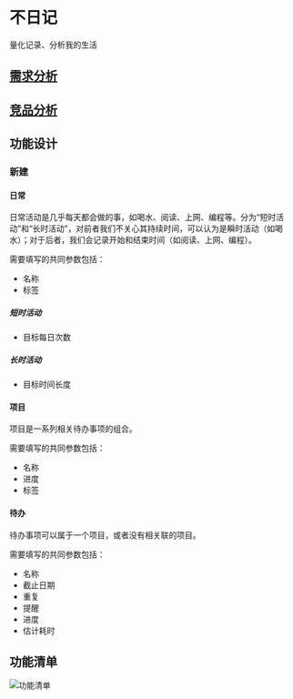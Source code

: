 # 不日记

量化记录、分析我的生活



## [需求分析](requirement_analysis.md)

## [竞品分析](competitive_analysis.md)



## 功能设计

### 新建

#### 日常

日常活动是几乎每天都会做的事，如喝水、阅读、上网、编程等。分为“短时活动”和“长时活动”，对前者我们不关心其持续时间，可以认为是瞬时活动（如喝水）；对于后者，我们会记录开始和结束时间（如阅读、上网、编程）。

需要填写的共同参数包括：

- 名称
- 标签

##### 短时活动

- 目标每日次数

##### 长时活动

- 目标时间长度

#### 项目

项目是一系列相关待办事项的组合。

需要填写的共同参数包括：

- 名称
- 进度
- 标签

#### 待办

待办事项可以属于一个项目，或者没有相关联的项目。

需要填写的共同参数包括：

- 名称
- 截止日期
- 重复
- 提醒
- 进度
- 估计耗时




## 功能清单

![功能清单](https://github.com/Ovilia/buriji/raw/master/design/requirements/功能清单.png)

